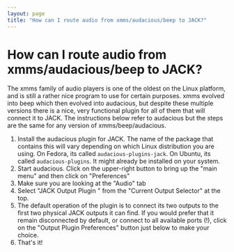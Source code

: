 ```yaml
---
layout: page
title: "How can I route audio from xmms/audacious/beep to JACK?"
---
```


# How can I route audio from xmms/audacious/beep to JACK?

The xmms family of audio players is one of the oldest on the Linux platform,
and is still a rather nice program to use for certain purposes. xmms evolved
into beep which then evolved into audacious, but despite these multiple
versions there is a nice, very functional plugin for all of them that will
connect it to JACK. The instructions below refer to audacious but the steps
are the same for any version of xmms/beep/audacious.

1. Install the audacious plugin for JACK. The name of the package
  that contains this will vary depending on which Linux distribution
  you are using. On Fedora, its called `audacious-plugins-jack`.
  On Ubuntu, its called `audacious-plugins`.
  It might already be installed on your system. 
2. Start audacious. Click on the upper-right button to
  bring up the "main menu" and then click on "Preferences" 
3. Make sure you are looking at the "Audio" tab 
4. Select "JACK Output Plugin " from the "Current Output Selector" at the top. 
5. The default operation of the plugin is to connect its two outputs
  to the first two physical JACK outputs it can find.
  If you would prefer that it remain disconnected by default,
  or connect to all available ports (!), click on the
  "Output Plugin Preferences" button just below to make your choice. 
6. That's it! 


